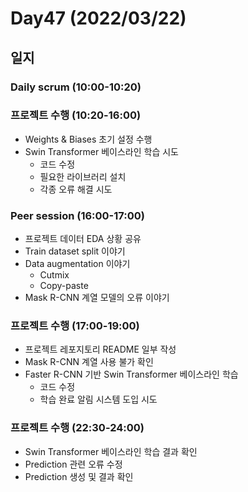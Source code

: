 # Day47 (2022/03/22)

## 일지

### Daily scrum (10:00-10:20)

### 프로젝트 수행 (10:20-16:00)

  * Weights & Biases 초기 설정 수행
  * Swin Transformer 베이스라인 학습 시도
    * 코드 수정
    * 필요한 라이브러리 설치
    * 각종 오류 해결 시도

### Peer session (16:00-17:00)

  * 프로젝트 데이터 EDA 상황 공유
  * Train dataset split 이야기
  * Data augmentation 이야기
    * Cutmix
    * Copy-paste
  * Mask R-CNN 계열 모델의 오류 이야기

### 프로젝트 수행 (17:00-19:00)

  * 프로젝트 레포지토리 README 일부 작성
  * Mask R-CNN 계열 사용 불가 확인
  * Faster R-CNN 기반 Swin Transformer 베이스라인 학습
    * 코드 수정
    * 학습 완료 알림 시스템 도입 시도

### 프로젝트 수행 (22:30-24:00)

  * Swin Transformer 베이스라인 학습 결과 확인
  * Prediction 관련 오류 수정
  * Prediction 생성 및 결과 확인
